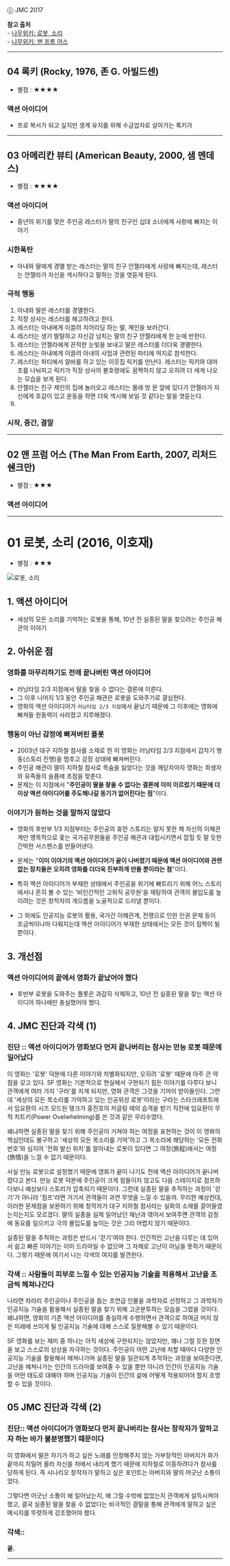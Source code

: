 ⓒ JMC 2017

**참고 출처**  
\- [나무위키: 로봇, 소리](https://namu.wiki/w/%EB%A1%9C%EB%B4%87%2C%20%EC%86%8C%EB%A6%AC)  
\- [나무위키: 맨 프롬 어스](https://namu.wiki/w/%EB%A7%A8%20%ED%94%84%EB%A1%AC%20%EC%96%B4%EC%8A%A4)


---


## 04 록키 (Rocky, 1976, 존 G. 아빌드센)

+ 별점 : ★★★★

### 액션 아이디어

+ 프로 복서가 되고 싶지만 생계 유지를 위해 수금업자로 살아가는 록키가 

---

## 03 아메리칸 뷰티 (American Beauty, 2000, 샘 멘데스)

+ 별점 : ★★★★

### 액션 아이디어

+ 중년의 위기를 맞은 주인공 레스터가 딸의 친구인 십대 소녀에게 사랑에 빠지는 이야기

### 시한폭탄

+ 아내와 딸에게 경멸 받는 레스터는 딸의 친구 안젤라에게 사랑에 빠지는데, 레스터는 안젤라가 자신을 섹시하다고 말하는 것을 엿듣게 된다.

### 극적 행동

1. 아내와 딸은 레스터를 경멸한다.
2. 직장 상사는 레스터를 해고하려고 한다.
3. 레스터는 아내에게 이끌려 치어리딩 하는 딸, 제인을 보러간다.
4. 레스터는 생기 발랄하고 자신감 넘치는 딸의 친구 안젤라에게 한 눈에 반한다.
5. 레스터는 안젤라에게 끈적한 눈빛을 보내고 딸은 레스터를 더더욱 경멸한다.
6. 레스터는 아내에게 이끌려 아내의 사업과 관련된 파티에 억지로 참석한다.
7. 레스터는 파티에서 알바를 하고 있는 이웃집 릭키를 만난다. 레스터는 릭키와 대마초를 나눠피고 릭키가 직장 상사의 불호령에도 꿈쩍하지 않고 오히려 더 세게 나오는 모습을 보게 된다.
8. 안젤라는 친구 제인의 집에 놀러오고 레스터는 몰래 방 문 앞에 있다가 안젤라가 자신에게 호감이 있고 운동을 하면 더욱 섹시해 보일 것 같다는 말을 엿듣는다.
9.


### 시작, 중간, 결말

---

## 02 맨 프럼 어스 (The Man From Earth, 2007, 리처드 쉔크만)

+ 별점 : ★★★

### 액션 아이디어



---

# 01 로봇, 소리 (2016, 이호재)

+ 별점 : ★★★

![로봇, 소리](https://image-proxy.namuwikiusercontent.com/r/http%3A%2F%2Fimg.movist.com%2F%3Fimg%3D%2Fx00%2F04%2F71%2F62_p1.jpg)


## 1. 액션 아이디어

+ 세상의 모든 소리를 기억하는 로봇을 통해, 10년 전 실종된 딸을 찾으려는 주인공 해관의 이야기

## 2. 아쉬운 점

### 영화를 마무리하기도 전에 끝나버린 액션 아이디어

+ 러닝타임 2/3 지점에서 딸을 찾을 수 없다는 결론에 이른다.
+ 그 이후 나머지 1/3 동안 주인공 해관은 로봇을 도와주기로 결심한다.
+ 영화의 액션 아이디어가 `러닝타임 2/3 지점`에서 끝났기 때문에 그 이후에는 영화에 빠져들 원동력이 사라졌고 지루해졌다.

### 행동이 아닌 감정에 빠져버린 플롯

+  2003년 대구 지하철 참사를 소재로 한 이 영화는 러닝타임 2/3 지점에서 갑자기 행동(스토리 진행)을 멈추고 감정 상태에 빠져버린다.
+ 주인공 해관이 딸이 지하철 참사로 목숨을 잃었다는 것을 깨닫자마자 영화는 희생자와 유족들의 슬픔에 초점을 맞춘다.
+ 문제는 이 지점에서 "**주인공이 딸을 찾을 수 없다는 결론에 이미 이르렀기 때문에 더 이상 액션 아이디어를 주도해나갈 동기가 없어진다는 점**"이다.

### 이야기가 원하는 것을 말하지 않았다

+ 영화의 후반부 1/3 지점부터는 주인공의 휴먼 스토리는 알지 못한 채 자신의 이해관계만 맹목적으로 좇는 국가공무원들을 주인공 해관과 대립시키면서 잡힐 듯 말 듯한 긴박한 서스펜스를 만들어낸다.

+ 문제는 "**이미 이야기의 액션 아이디어가 끝이 나버렸기 때문에 액션 아이디어와 관련 없는 장치들은 오히려 영화를 더더욱 진부하게 만들 뿐이라는 점**"이다.

+ 특히 액션 아이디어가 부재한 상태에서 주인공을 위기에 빠트리기 위해 어느 스토리에서나 흔히 볼 수 있는 '비인간적인 고위직 공무원'을 재탕하여 관객의 몰입도를 높이려는 것은 창작자의 게으름을 노골적으로 드러낼 뿐이다.

+ 그 외에도 인공지능 로봇의 활용, 국가간 이해관계, 전쟁으로 인한 인권 문제 등이 조금씩이나마 다뤄지는데 액션 아이디어가 부재한 상태에서는 모든 것이 짐짝이 될 뿐이다.

## 3. 개선점

### 액션 아이디어의 끝에서 영화가 끝났어야 했다

+ 후반부 로봇을 도와주는 플롯은 과감히 삭제하고, 10년 전 실종된 딸을 찾는 액션 아이디어 하나에만 충실했어야 했다.

## 4. JMC 진단과 각색 (1)

### 진단 :: 액션 아이디어가 영화보다 먼저 끝나버리는 참사는 만능 로봇 때문에 일어났다

이 영화는 '로봇' 덕분에 다른 이야기와 차별화되지만, 오히려 '로봇' 때문에 아주 큰 약점을 갖고 있다.
SF 영화는 기본적으로 현실에서 구현되기 힘든 이야기를 다루다 보니 관객에게 여러 가지 '구라'를 치게 되지만, 영화 관객은 그것을 기꺼이 받아들인다.
그런데 '세상의 모든 목소리를 기억하고 있는 인공위성 로봇'이라는 구라는 스타크래프트에서 임요환의 시즈 모드된 탱크가 홍진호의 저글링 떼의 습격을 받기 직전에 임요환이 무적 치트키(Power Ovelwhelming)를 쓴 것과 같은 무리수였다.

왜냐하면 실종된 딸을 찾기 위해 주인공이 거쳐야 하는 여정을 표현하는 것이 이 영화의 핵심인데도 불구하고 '세상의 모든 목소리를 기억'하고 그 목소리에 해당하는 '모든 전화번호'와 심지어 '전화 발신 위치'를 알아내는 로봇이 있다면 그 여정(旅程)에서는 여정(旅情)을 느낄 수 없기 때문이다.

사실 만능 로봇으로 설정했기 때문에 영화가 끝이 나기도 전에 액션 아이디어가 끝나버렸다고 본다.
만능 로봇 덕분에 주인공이 크게 힘들이지 않고도 다음 스테이지로 점프하다보니 예상보다 스토리가 압축되기 때문이다.
그런데 실종된 딸을 추적하는 과정이 '걷기'가 아니라 '점프'라면 거기서 관객들이 과연 무엇을 느낄 수 있을까.
무리한 예상컨대, 이러한 문제점을 보완하기 위해 창작자가 대구 지하철 참사라는 실화의 소재를 끌어들였는지는지도 모르겠다.
딸의 실종을 실제 일어났던 재난과 엮어서 보여주면 관객의 감정에 동요를 일으키고 극의 몰입도를 높이는 것은 그리 어렵지 않기 때문이다.

실종된 딸을 추적하는 과정은 반드시 '걷기'여야 한다.
인간적인 고난을 다루는 데 있어서 쉽고 빠른 이야기는 이미 드라마일 수 없으며 그 자체로 고난이 아님을 뜻하기 때문이다.
그렇기 때문에 여기서 나는 각색의 여지를 발견한다.

### 각색 :: 사람들이 피부로 느낄 수 있는 인공지능 기술을 적용해서 고난을 조금씩 헤쳐나간다

나라면 차라리 주인공이나 주인공을 돕는 조연급 인물을 과학자로 선정하고 그 과학자가 인공지능 기술을 활용해서 실종된 딸을 찾기 위해 고군분투하는 모습을 그렸을 것이다.
왜냐하면, 영화의 기존 액션 아이디어를 충실하게 수행하면서 관객으로 하여금 머지 않은 미래에 쓰이게 될 인공지능 기술에 대해 스스로 질문해볼 수 있기 때문이다.

SF 영화를 보는 재미 중 하나는 아직 세상에 구현되지는 않았지만, 꽤나 그럴 듯한 장면을 보고 스스로의 상상을 자극하는 것이다.
주인공이 어떤 고난에 처할 때마다 다양한 인공지능 기술을 활용해서 헤쳐나가며 실종된 딸을 일관되게 추적하는 과정을 보여준다면, 고난을 헤쳐나가는 인간의 드라마를 보여줄 수 있을 뿐만 아니라 인간이 인공지능 기술을 어떤 태도로 대해야 하며 인공지능 기술이 인간의 삶에 어떻게 적용되어야 할지 조명할 수 있을 것이다.

## 05 JMC 진단과 각색 (2)

### 진단:: 액션 아이디어가 영화보다 먼저 끝나버리는 참사는 창작자가 말하고자 하는 바가 불분명했기 때문이다

이 영화에서 딸은 자기가 하고 싶은 노래를 인정해주지 않는 가부장적인 아버지가 화가 끝까지 치밀어 올라 자신을 차에서 내리게 했기 때문에 지하철로 이동하려다가 참사를 당하게 된다.
즉 시나리오 창작자가 말하고 싶은 포인트는 아버지와 딸의 어긋난 소통이었다.

그렇다면 어긋난 소통이 왜 일어났는지, 왜 그럴 수밖에 없었는지 관객에게 설득시켜야 했고, 결국 실종된 딸을 찾을 수 없었다는 비극적인 결말을 통해 관객에게 말하고 싶은 메시지를 뚜렷하게 강조했어야 했다.

### 각색::

**끝.**

---
